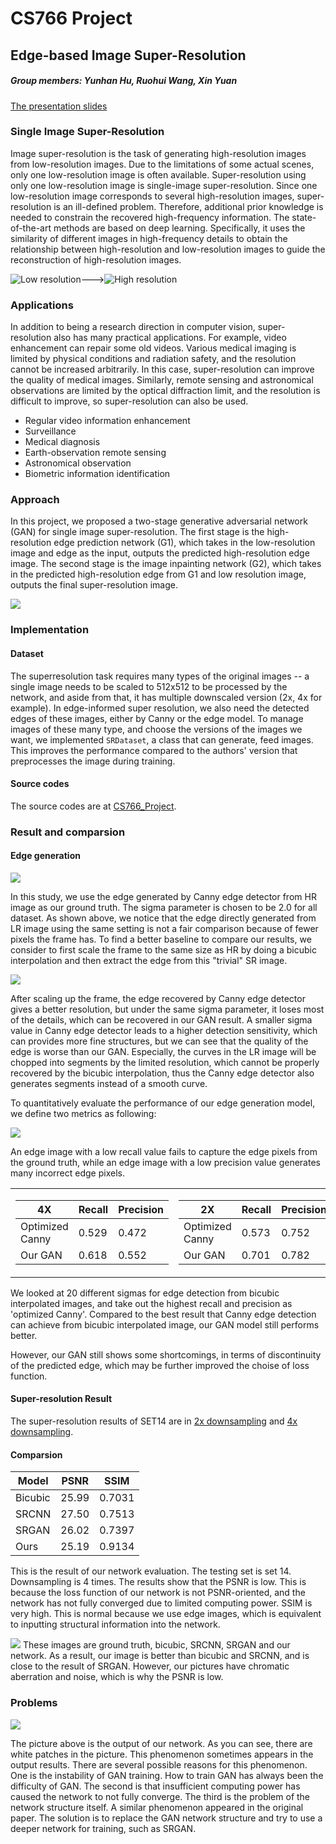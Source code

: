 # CS766 Project
## Edge-based Image Super-Resolution
##### Group members: Yunhan Hu, Ruohui Wang, Xin Yuan

[The presentation slides](https://github.com/hyh9335/CS766_Project/tree/gh-pages/Final_Presentation.pptx)



### Single Image Super-Resolution

Image super-resolution is the task of generating high-resolution images from low-resolution images. Due to the limitations of some actual scenes, only one low-resolution image is often available. Super-resolution using only one low-resolution image is single-image super-resolution. Since one low-resolution image corresponds to several high-resolution images, super-resolution is an ill-defined problem. Therefore, additional prior knowledge is needed to constrain the recovered high-frequency information. The state-of-the-art methods are based on deep learning. Specifically, it uses the similarity of different images in high-frequency details to obtain the relationship between high-resolution and low-resolution images to guide the reconstruction of high-resolution images.

![Low resolution](2021-05-04-22-29-22.png)--->![High resolution](2021-05-04-22-30-15.png)

### Applications

In addition to being a research direction in computer vision, super-resolution also has many practical applications. For example, video enhancement can repair some old videos. Various medical imaging is limited by physical conditions and radiation safety, and the resolution cannot be increased arbitrarily. In this case, super-resolution can improve the quality of medical images. Similarly, remote sensing and astronomical observations are limited by the optical diffraction limit, and the resolution is difficult to improve, so super-resolution can also be used.


- Regular video information enhancement
- Surveillance
- Medical diagnosis
- Earth-observation remote sensing
- Astronomical observation
- Biometric information identification


### Approach

In this project, we proposed a two-stage generative adversarial network (GAN) for single image super-resolution. The first stage is the high-resolution edge prediction network (G1), which takes in the low-resolution image and edge as the input, outputs the predicted high-resolution edge image. The second stage is the image inpainting network (G2), which takes in the predicted high-resolution edge from G1 and low resolution image, outputs the final super-resolution image.

![](2021-05-05-00-28-02.png)

### Implementation

#### Dataset

The superresolution task requires many types of the original images -- a single image needs to be scaled to 512x512 to be processed by the network, and aside from that, it has multiple downscaled version (2x, 4x for example). In edge-informed super resolution, we also need the detected edges of these images, either by Canny or the edge model. To manage images of these many type, and choose the versions of the images we want, we implemented `SRDataset`, a class that can generate, feed images. This improves the performance compared to the authors' version that preprocesses the image during training.

#### Source codes
The source codes are at [CS766_Project](https://github.com/hyh9335/CS766_Project).

### Result and comparsion

#### Edge generation 

![](Comparison_51.png)


In this study, we use the edge generated by Canny edge detector from HR image as our ground truth. The sigma parameter is chosen to be 2.0 for all dataset. As shown above, we notice that the edge directly generated from LR image using the same setting is not a fair comparison because of fewer pixels the frame has. To find a better baseline to compare our results, we consider to first scale the frame to the same size as HR by doing a bicubic interpolation and then extract the edge from this "trivial" SR image. 

![](Predicted_vs_trivial_51_.png)


After scaling up the frame, the edge recovered by Canny edge detector gives a better resolution, but under the same sigma parameter, it loses most of the details, which can be recovered in our GAN result. A smaller sigma value in Canny edge detector leads to a higher detection sensitivity, which can provides more fine structures, but we can see that the quality of the edge is worse than our GAN. Especially, the curves in the LR image will be chopped into segments by the limited resolution, which cannot be properly recovered by the bicubic interpolation, thus the Canny edge detector also generates segments instead of a smooth curve. 

To quantitatively evaluate the performance of our edge generation model, we define two metrics as following:

![](Equations1.png)

An edge image with a low recall value fails to capture the edge pixels from the ground truth, while an edge image with a low precision value generates many incorrect edge pixels. 

<table>

<tr>
<td>

| 4X | Recall | Precision |
|----|----|----|
|Optimized Canny|0.529|0.472|
|Our GAN|0.618|0.552|

</td>
<td>

| 2X | Recall | Precision |
|----|----|----|
|Optimized Canny|0.573|0.752|
|Our GAN|0.701|0.782|

</td>
</tr>
</table>

We looked at 20 different sigmas for edge detection from bicubic interpolated images, and take out the highest recall and precision as 'optimized Canny'. Compared to the best result that Canny edge detection can achieve from bicubic interpolated image, our GAN model still performs better. 

However, our GAN still shows some shortcomings, in terms of discontinuity of the predicted edge, which may be further improved the choise of loss function. 


#### Super-resolution Result
The super-resolution results of SET14 are in [2x downsampling](https://github.com/hyh9335/CS766_Project/tree/gh-pages/pred_full_lr2x) and [4x downsampling](https://github.com/hyh9335/CS766_Project/tree/gh-pages/pred_full_lr4x).

#### Comparsion

| Model | PSNR | SSIM |
|----|----|----|
|Bicubic|25.99|0.7031|
|SRCNN|27.50|0.7513|
|SRGAN|26.02|0.7397|
|Ours|25.19|0.9134|

This is the result of our network evaluation. The testing set is set 14. Downsampling is 4 times. The results show that the PSNR is low. This is because the loss function of our network is not PSNR-oriented, and the network has not fully converged due to limited computing power. SSIM is very high. This is normal because we use edge images, which is equivalent to inputting structural information into the network.

![](2021-05-05-17-49-11.png)
These images are ground truth, bicubic, SRCNN, SRGAN and our network. As a result, our image is better than bicubic and SRCNN, and is close to the result of SRGAN. However, our pictures have chromatic aberration and noise, which is why the PSNR is low.

### Problems
![](img_001_SRF_4_HR.png)

The picture above is the output of our network. As you can see, there are white patches in the picture. This phenomenon sometimes appears in the output results. There are several possible reasons for this phenomenon. One is the instability of GAN training. How to train GAN has always been the difficulty of GAN. The second is that insufficient computing power has caused the network to not fully converge. The third is the problem of the network structure itself. A similar phenomenon appeared in the original paper.
The solution is to replace the GAN network structure and try to use a deeper network for training, such as SRGAN.